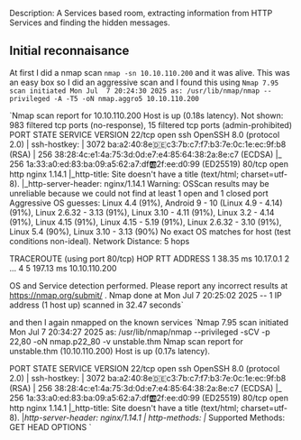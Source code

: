 Description: A Services based room, extracting information from HTTP Services and finding the hidden messages.

## Initial reconnaisance

At first I did a nmap scan 
`nmap -sn 10.10.110.200` and it was alive. This was an easy box so I did an aggressive scan
and I found this using `Nmap 7.95 scan initiated Mon Jul  7 20:24:30 2025 as: /usr/lib/nmap/nmap --privileged -A -T5 -oN nmap.aggro5 10.10.110.200`

`Nmap scan report for 10.10.110.200
Host is up (0.18s latency).
Not shown: 983 filtered tcp ports (no-response), 15 filtered tcp ports (admin-prohibited)
PORT   STATE SERVICE VERSION
22/tcp open  ssh     OpenSSH 8.0 (protocol 2.0)
| ssh-hostkey: 
|   3072 ba:a2:40:8e:de:c3:7b:c7:f7:b3:7e:0c:1e:ec:9f:b8 (RSA)
|   256 38:28:4c:e1:4a:75:3d:0d:e7:e4:85:64:38:2a:8e:c7 (ECDSA)
|_  256 1a:33:a0:ed:83:ba:09:a5:62:a7:df:ab:2f:ee:d0:99 (ED25519)
80/tcp open  http    nginx 1.14.1
|_http-title: Site doesn't have a title (text/html; charset=utf-8).
|_http-server-header: nginx/1.14.1
Warning: OSScan results may be unreliable because we could not find at least 1 open and 1 closed port
Aggressive OS guesses: Linux 4.4 (91%), Android 9 - 10 (Linux 4.9 - 4.14) (91%), Linux 2.6.32 - 3.13 (91%), Linux 3.10 - 4.11 (91%), Linux 3.2 - 4.14 (91%), Linux 4.15 (91%), Linux 4.15 - 5.19 (91%), Linux 2.6.32 - 3.10 (91%), Linux 5.4 (90%), Linux 3.10 - 3.13 (90%)
No exact OS matches for host (test conditions non-ideal).
Network Distance: 5 hops

TRACEROUTE (using port 80/tcp)
HOP RTT       ADDRESS
1   38.35 ms  10.17.0.1
2   ... 4
5   197.13 ms 10.10.110.200

OS and Service detection performed. Please report any incorrect results at https://nmap.org/submit/ .
Nmap done at Mon Jul  7 20:25:02 2025 -- 1 IP address (1 host up) scanned in 32.47 seconds`

and then I again nmapped on the known services
`Nmap 7.95 scan initiated Mon Jul  7 20:34:27 2025 as: /usr/lib/nmap/nmap --privileged -sCV -p 22,80 -oN nmap.p22_80 -v unstable.thm
Nmap scan report for unstable.thm (10.10.110.200)
Host is up (0.17s latency).

PORT   STATE SERVICE VERSION
22/tcp open  ssh     OpenSSH 8.0 (protocol 2.0)
| ssh-hostkey: 
|   3072 ba:a2:40:8e:de:c3:7b:c7:f7:b3:7e:0c:1e:ec:9f:b8 (RSA)
|   256 38:28:4c:e1:4a:75:3d:0d:e7:e4:85:64:38:2a:8e:c7 (ECDSA)
|_  256 1a:33:a0:ed:83:ba:09:a5:62:a7:df:ab:2f:ee:d0:99 (ED25519)
80/tcp open  http    nginx 1.14.1
|_http-title: Site doesn't have a title (text/html; charset=utf-8).
|_http-server-header: nginx/1.14.1
| http-methods: 
|_  Supported Methods: GET HEAD OPTIONS
`